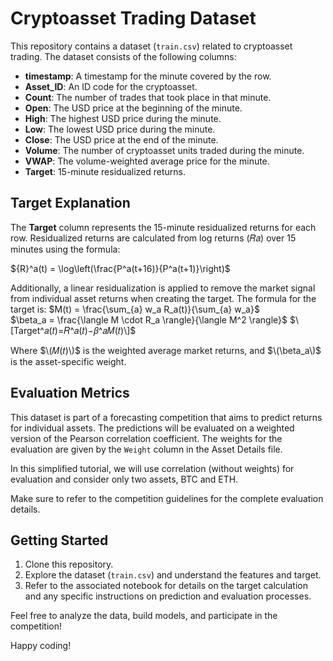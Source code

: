 # Cryptoasset Trading Dataset

This repository contains a dataset (`train.csv`) related to cryptoasset trading. The dataset consists of the following columns:

- **timestamp**: A timestamp for the minute covered by the row.
- **Asset_ID**: An ID code for the cryptoasset.
- **Count**: The number of trades that took place in that minute.
- **Open**: The USD price at the beginning of the minute.
- **High**: The highest USD price during the minute.
- **Low**: The lowest USD price during the minute.
- **Close**: The USD price at the end of the minute.
- **Volume**: The number of cryptoasset units traded during the minute.
- **VWAP**: The volume-weighted average price for the minute.
- **Target**: 15-minute residualized returns.

## Target Explanation

The **Target** column represents the 15-minute residualized returns for each row. Residualized returns are calculated from log returns (𝑅𝑎) over 15 minutes using the formula:

$\{R}^a(t) = \log\left(\frac{P^a(t+16)}{P^a(t+1)}\right)$

Additionally, a linear residualization is applied to remove the market signal from individual asset returns when creating the target. The formula for the target is:
$M(t) = \frac{\sum_{a} w_a R_a(t)}{\sum_{a} w_a}$  
$\beta_a = \frac{\langle M \cdot R_a \rangle}{\langle M^2 \rangle}$
$\[Target^𝑎(𝑡)=𝑅^𝑎(𝑡)−𝛽^𝑎𝑀(𝑡)\]$

Where $\(𝑀(𝑡)\)$ is the weighted average market returns, and $\(\beta_a\)$ is the asset-specific weight.

## Evaluation Metrics

This dataset is part of a forecasting competition that aims to predict returns for individual assets. The predictions will be evaluated on a weighted version of the Pearson correlation coefficient. The weights for the evaluation are given by the `Weight` column in the Asset Details file.

In this simplified tutorial, we will use correlation (without weights) for evaluation and consider only two assets, BTC and ETH.

Make sure to refer to the competition guidelines for the complete evaluation details.

## Getting Started

1. Clone this repository.
2. Explore the dataset (`train.csv`) and understand the features and target.
3. Refer to the associated notebook for details on the target calculation and any specific instructions on prediction and evaluation processes.

Feel free to analyze the data, build models, and participate in the competition!

Happy coding!
